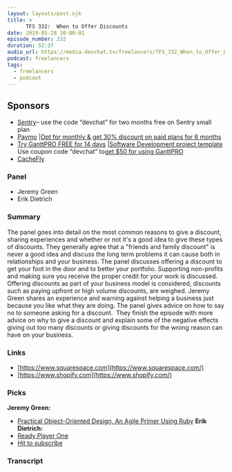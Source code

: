 ```yaml
---
layout: layouts/post.njk
title: >
      TFS 332:  When to Offer Discounts
date: 2019-05-28 10:00:01
episode_number: 332
duration: 52:37
audio_url: https://media.devchat.tv/freelancers/TFS_332_When_to_Offer_Discounts.mp3
podcast: freelancers
tags: 
  - freelancers
  - podcast
---
```


## **Sponsors**

- [Sentry](https://sentry.io/)– use the code “devchat” for two months free on Sentry small plan
- [Paymo](https://www.paymoapp.com/?utm_source=Devchat&utm_medium=podcast&utm_campaign=Devchat_Freelancers_Podcast) |[Opt for monthly & get 30% discount on paid plans for 6 months](https://app.paymoapp.com/?discount=622H2D#Paymo.module.subscription/)
- [Try GanttPRO FREE for 14 days](https://ganttpro.com/) |[Software Development project template](https://ganttpro.com/software-development-plan-template/) Use coupon code “devchat” to[get $50 for using GanttPRO](https://ganttpro.com/go/devchat)
- [CacheFly](https://www.cachefly.com/)

### **Panel**

- Jeremy Green
- Erik Dietrich

### **Summary**
The panel goes into detail on the most common reasons to give a discount, sharing experiences and whether or not it's a good idea to give these types of discounts. They generally agree that a "friends and family discount" is never a good idea and discuss the long term problems it can cause both in relationships and your business. The panel discusses offering a discount to get your foot in the door and to better your portfolio. Supporting non-profits and making sure you receive the proper credit for your work is discussed. Offering discounts as part of your business model is considered, discounts such as paying upfront or high volume discounts, are weighed. Jeremy Green shares an experience and warning against helping a business just because you like what they are doing. The panel gives advice on how to say no to someone asking for a discount. &nbsp;They finish the episode with more advice on why to give a discount and explain some of the negative effects giving out too many discounts or giving discounts for the wrong reason can have on your business. 
### **Links**

- [https://www.squarespace.com](https://www.squarespace.com/)
- [https://www.shopify.com](https://www.shopify.com/)

### **Picks**
 **Jeremy Green:**
- [Practical Object-Oriented Design, An Agile Primer Using Ruby](https://www.poodr.com/)
**Erik Dietrich:**
- [Ready Player One](https://www.amazon.com/Ready-Player-One-Ernest-Cline/dp/0307887448)
- [Hit to subscribe](https://hitsubscribe.com/apply-to-be-an-author/)


### Transcript


